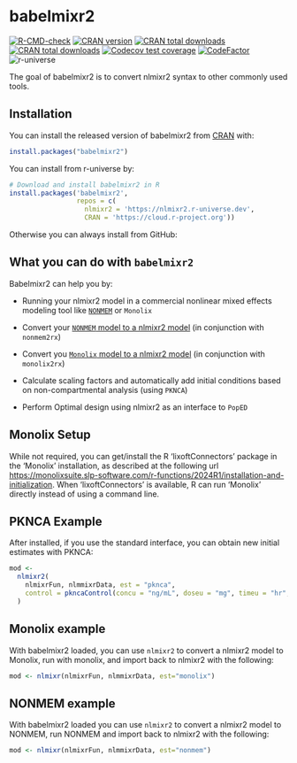 
<!-- README.md is generated from README.Rmd. Please edit that file -->

# babelmixr2

<!-- badges: start -->

[![R-CMD-check](https://github.com/nlmixr2/babelmixr2/actions/workflows/R-CMD-check.yaml/badge.svg)](https://github.com/nlmixr2/babelmixr2/actions/workflows/R-CMD-check.yaml)
[![CRAN
version](http://www.r-pkg.org/badges/version/babelmixr2)](https://cran.r-project.org/package=babelmixr2)
[![CRAN total
downloads](https://cranlogs.r-pkg.org/badges/grand-total/babelmixr2)](https://cran.r-project.org/package=babelmixr2)
[![CRAN total
downloads](https://cranlogs.r-pkg.org/badges/babelmixr2)](https://cran.r-project.org/package=babelmixr2)
[![Codecov test
coverage](https://codecov.io/gh/nlmixr2/babelmixr2/graph/badge.svg)](https://app.codecov.io/gh/nlmixr2/babelmixr2)
[![CodeFactor](https://www.codefactor.io/repository/github/nlmixr2/babelmixr2/badge)](https://www.codefactor.io/repository/github/nlmixr2/babelmixr2)
![r-universe](https://nlmixr2.r-universe.dev/badges/babelmixr2)
<!-- badges: end -->

The goal of babelmixr2 is to convert nlmixr2 syntax to other commonly
used tools.

## Installation

You can install the released version of babelmixr2 from
[CRAN](https://CRAN.R-project.org) with:

``` r
install.packages("babelmixr2")
```

You can install from r-universe by:

``` r
# Download and install babelmixr2 in R
install.packages('babelmixr2',
                 repos = c(
                   nlmixr2 = 'https://nlmixr2.r-universe.dev',
                   CRAN = 'https://cloud.r-project.org'))
```

Otherwise you can always install from GitHub:

## What you can do with `babelmixr2`

Babelmixr2 can help you by:

- Running your nlmixr2 model in a commercial nonlinear mixed effects
  modeling tool like
  [`NONMEM`](https://nlmixr2.github.io/babelmixr2/articles/running-nonmem.html)
  or `Monolix`

- Convert your [`NONMEM` model to a nlmixr2
  model](https://nlmixr2.github.io/nonmem2rx/articles/convert-nlmixr2.html)
  (in conjunction with `nonmem2rx`)

- Convert you [`Monolix` model to a nlmixr2
  model](https://nlmixr2.github.io/monolix2rx/articles/convert-nlmixr2.html)
  (in conjunction with `monolix2rx`)

- Calculate scaling factors and automatically add initial conditions
  based on non-compartmental analysis (using `PKNCA`)

- Perform Optimal design using nlmixr2 as an interface to `PopED`

## Monolix Setup

While not required, you can get/install the R ‘lixoftConnectors’ package
in the ‘Monolix’ installation, as described at the following url
<https://monolixsuite.slp-software.com/r-functions/2024R1/installation-and-initialization>.
When ‘lixoftConnectors’ is available, R can run ‘Monolix’ directly
instead of using a command line.

## PKNCA Example

After installed, if you use the standard interface, you can obtain new
initial estimates with PKNCA:

``` r
mod <-
  nlmixr2(
    nlmixrFun, nlmmixrData, est = "pknca",
    control = pkncaControl(concu = "ng/mL", doseu = "mg", timeu = "hr", volumeu = "L")
  )
```

## Monolix example

With babelmixr2 loaded, you can use `nlmixr2` to convert a nlmixr2 model
to Monolix, run with monolix, and import back to nlmixr2 with the
following:

``` r
mod <- nlmixr(nlmixrFun, nlmmixrData, est="monolix")
```

## NONMEM example

With babelmixr2 loaded you can use `nlmixr2` to convert a nlmixr2 model
to NONMEM, run NONMEM and import back to nlmixr2 with the following:

``` r
mod <- nlmixr(nlmixrFun, nlmmixrData, est="nonmem")
```
